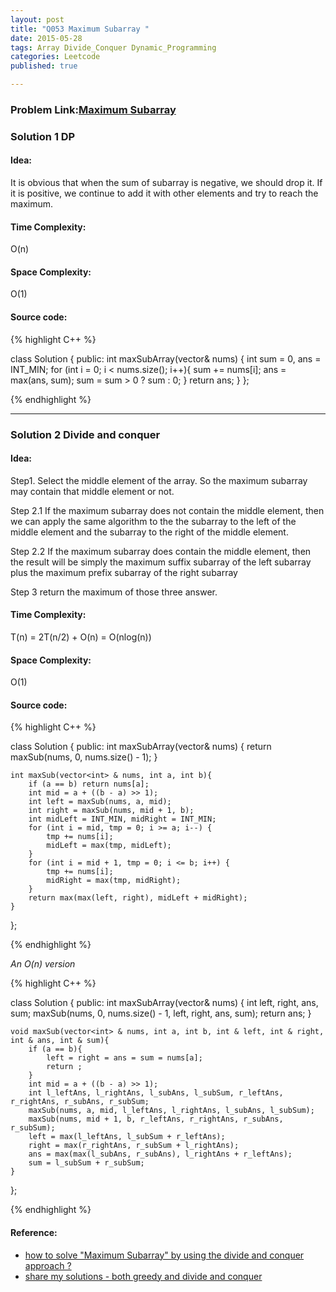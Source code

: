 ```yaml
---
layout: post
title: "Q053 Maximum Subarray "
date: 2015-05-28
tags: Array Divide_Conquer Dynamic_Programming 
categories: Leetcode
published: true

---
```

### Problem Link:[Maximum Subarray ](https://leetcode.com/problems/minimum-size-subarray-sum/) 

### Solution 1 DP

#### Idea:

It is obvious that when the sum of subarray is negative, we should drop it. If it is positive, we continue to add it with other elements and try to reach the maximum.

#### Time Complexity:
O(n) 

#### Space Complexity:
O(1)

#### Source code:
{% highlight C++ %}

class Solution {
public:
    int maxSubArray(vector<int>& nums) {
        int sum = 0, ans = INT_MIN;
        for (int i = 0; i < nums.size(); i++){
            sum += nums[i];
            ans = max(ans, sum);
            sum = sum > 0 ? sum : 0;
        }
        return ans;
    }
};

{% endhighlight %}

---

### Solution 2 Divide and conquer

#### Idea:

Step1. Select the middle element of the array. So the maximum subarray may contain that middle element or not.

Step 2.1 If the maximum subarray does not contain the middle element, then we can apply the same algorithm to the the subarray to the left of the middle element and the subarray to the right of the middle element.

Step 2.2 If the maximum subarray does contain the middle element, then the result will be simply the maximum suffix subarray of the left subarray plus the maximum prefix subarray of the right subarray

Step 3 return the maximum of those three answer.

#### Time Complexity:

T(n) = 2T(n/2) + O(n) = O(nlog(n))

#### Space Complexity:

O(1)

#### Source code:

{% highlight C++ %}

class Solution {
public:
    int maxSubArray(vector<int>& nums) {
        return maxSub(nums, 0, nums.size() - 1);
    }
    
    int maxSub(vector<int> & nums, int a, int b){
        if (a == b) return nums[a];
        int mid = a + ((b - a) >> 1);
        int left = maxSub(nums, a, mid);
        int right = maxSub(nums, mid + 1, b);
        int midLeft = INT_MIN, midRight = INT_MIN;
        for (int i = mid, tmp = 0; i >= a; i--) {
            tmp += nums[i];
            midLeft = max(tmp, midLeft);
        }  
        for (int i = mid + 1, tmp = 0; i <= b; i++) {
            tmp += nums[i];
            midRight = max(tmp, midRight);
        }
        return max(max(left, right), midLeft + midRight);
    }
};

{% endhighlight %}


_An O(n) version_

{% highlight C++ %}

class Solution {
public:
    int maxSubArray(vector<int>& nums) {
        int left, right, ans, sum;
        maxSub(nums, 0, nums.size() - 1, left, right, ans, sum);
        return ans;
    }
    
    void maxSub(vector<int> & nums, int a, int b, int & left, int & right, int & ans, int & sum){
        if (a == b){
            left = right = ans = sum = nums[a];
            return ;
        }
        int mid = a + ((b - a) >> 1);
        int l_leftAns, l_rightAns, l_subAns, l_subSum, r_leftAns, r_rightAns, r_subAns, r_subSum;
        maxSub(nums, a, mid, l_leftAns, l_rightAns, l_subAns, l_subSum);
        maxSub(nums, mid + 1, b, r_leftAns, r_rightAns, r_subAns, r_subSum);
        left = max(l_leftAns, l_subSum + r_leftAns);
        right = max(r_rightAns, r_subSum + l_rightAns);
        ans = max(max(l_subAns, r_subAns), l_rightAns + r_leftAns);
        sum = l_subSum + r_subSum;
    }
};

{% endhighlight %}

#### Reference:

* [how to solve "Maximum Subarray" by using the divide and conquer approach ?](https://leetcode.com/discuss/694/how-solve-maximum-subarray-using-divide-and-conquer-approach)
* [share my solutions - both greedy and divide and conquer](https://leetcode.com/discuss/13569/share-my-solutions-both-greedy-and-divide-and-conquer)
